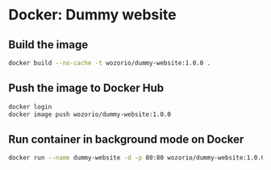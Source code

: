 # Docker: Dummy website

## Build the image

```bash
docker build --no-cache -t wozorio/dummy-website:1.0.0 .
```

## Push the image to Docker Hub

```bash
docker login
docker image push wozorio/dummy-website:1.0.0
```

## Run container in background mode on Docker

```bash
docker run --name dummy-website -d -p 80:80 wozorio/dummy-website:1.0.0
```
